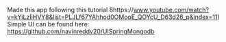 Made this app following this tutorial 8https://www.youtube.com/watch?v=kYiLzIiHVY8&list=PLJLf67YAhhod0OMooE_QOYcU_D63d26_p&index=11)
Simple UI can be found here: https://github.com/navinreddy20/UISpringMongodb
